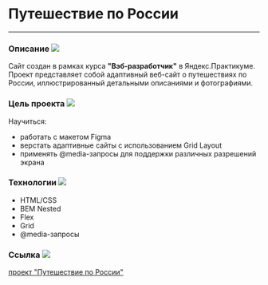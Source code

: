 

# Путешествие по России
***
### Описание ![](https://cdn.jsdelivr.net/gh/Readme-Workflows/Readme-Icons@main/icons/octicons/ApprovedChanges.svg)
Сайт создан в рамках курса **"Вэб-разработчик"** в Яндекс.Практикуме.
Проект представляет собой адаптивный веб-сайт о путешествиях по России, иллюстрированный детальными описаниями и фотографиями.
### Цель проекта ![](https://cdn.jsdelivr.net/gh/Readme-Workflows/Readme-Icons@main/icons/octicons/ApprovedChanges.svg)
Научиться:
* работать с макетом Figma
* верстать адаптивные сайты с использованием Grid Layout
* применять @media-запросы для поддержки различных разрешений экрана
### Технологии ![](https://cdn.jsdelivr.net/gh/Readme-Workflows/Readme-Icons@main/icons/octicons/ApprovedChanges.svg)
* HTML/CSS
* BEM Nested
* Flex
* Grid
* @media-запросы
### Ссылка ![](https://cdn.jsdelivr.net/gh/Readme-Workflows/Readme-Icons@main/icons/octicons/ApprovedChanges.svg)
[ проект "Путешествие по России"](https://natali-vorobeva.github.io/russian-travel/)

